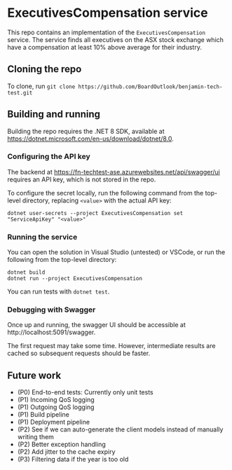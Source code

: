# ExecutivesCompensation service

This repo contains an implementation of the `ExecutivesCompensation` service. The service finds all executives on the ASX stock exchange which have a compensation at least 10% above average for their industry.

## Cloning the repo

To clone, run `git clone https://github.com/BoardOutlook/benjamin-tech-test.git`

## Building and running

Building the repo requires the .NET 8 SDK, available at https://dotnet.microsoft.com/en-us/download/dotnet/8.0.

### Configuring the API key

The backend at https://fn-techtest-ase.azurewebsites.net/api/swagger/ui requires an API key, which is not stored in the repo.

To configure the secret locally, run the following command from the top-level directory, replacing `<value>` with the actual API key:

```shell
dotnet user-secrets --project ExecutivesCompensation set "ServiceApiKey" "<value>"
```

### Running the service

You can open the solution in Visual Studio (untested) or VSCode, or run the following from the top-level directory:

```shell
dotnet build
dotnet run --project ExecutivesCompensation
```

You can run tests with `dotnet test`.

### Debugging with Swagger

Once up and running, the swagger UI should be accessible at http://localhost:5091/swagger.

The first request may take some time. However, intermediate results are cached so subsequent requests should be faster.

## Future work

*   (P0) End-to-end tests: Currently only unit tests
*   (P1) Incoming QoS logging
*   (P1) Outgoing QoS logging
*   (P1) Build pipeline
*   (P1) Deployment pipeline
*   (P2) See if we can auto-generate the client models instead of manually writing them
*   (P2) Better exception handling
*   (P2) Add jitter to the cache expiry
*   (P3) Filtering data if the year is too old
